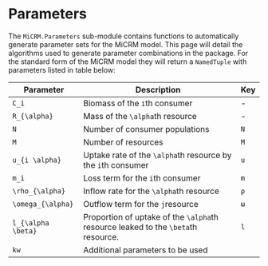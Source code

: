 # Parameters

The `MiCRM.Parameters` sub-module contains functions to automatically generate parameter sets for the MiCRM model. This page will detail the algorithms used to generate parameter combinations in the package. For the standard form of the MiCRM model they will return a `NamedTuple` with parameters listed in table below:

| Parameter    	| Description                                                                  	| Key  	|
|--------------	|------------------------------------------------------------------------------	|------	|
| ``C_i``      	| Biomass of the ``i``th consumer                                              	| -    	|
| ``R_{\alpha}``| Mass of the ``\alpha``th resource                                             | -    	|
| ``N``        	| Number of consumer populations                                               	| `N` 	|
| ``M``        	| Number of resources                                                          	| `M` 	|
| ``u_{i \alpha}``| Uptake rate of the ``\alpha``th resource  by the `i`th consumer             | `u` 	|
| ``m_i``      	| Loss term for the ``i``th consumer                                           	| `m` 	|
| ``\rho_{\alpha}``| Inflow rate for the ``\alpha``th resource                                  | `ρ` 	|
| ``\omega_{\alpha}``| Outflow term for the ``j``resource                                       | `ω` 	|
| ``l_{\alpha \beta}``| Proportion of uptake of the ``\alpha``th resource leaked to the ``\beta``th resource.| `l` 	|
| ``kw`` | Additional parameters to be used 


<!-- ```@docs
MiCRM.Parameters
``` -->